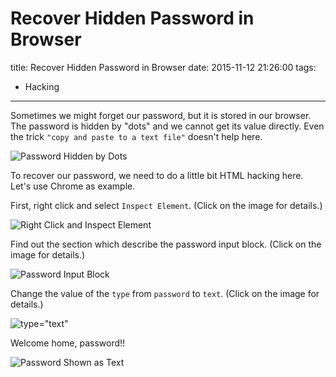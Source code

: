 # Recover Hidden Password in Browser

title:  Recover Hidden Password in Browser
date: 2015-11-12 21:26:00
tags:
- Hacking

---


Sometimes we might forget our password,  but it is stored in our browser. The password is hidden by "dots" and we cannot get its value directly. Even the trick `"copy and paste to a text file"` doesn't help here.

<!--more-->

![Password Hidden by Dots](http://i.imgur.com/zCY5Rzy.png)

To recover our password, we need to do a little bit HTML hacking here. Let's use Chrome as example.

First, right click and select `Inspect Element`.  (Click on the image for details.)

![Right Click and Inspect Element](http://i.imgur.com/OzoN3yA.png)

Find out the section which describe the password input block. (Click on the image for details.)

![Password Input Block](http://i.imgur.com/53cJ9o6.png)

Change the value of the `type` from `password` to `text`.  (Click on the image for details.)

![type="text"](http://i.imgur.com/gs5gK5l.png)

Welcome home, password!!

![Password Shown as Text](http://i.imgur.com/p3zp2Zc.png)